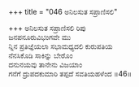 +++
title = "046 ಅನಿಲಸುತ ಸಪ್ರಾಣಿಸಲಿ"

+++
ಅನಿಲಸುತ ಸಪ್ರಾಣಿಸಲಿ ರಿಪು  
ಜನಪನೂರುವಿಭಂಗವೇ ಮು  
ನ್ನಿನ ಪ್ರತಿಜ್ಞೆಯಲಾ ಸಭಾಮಧ್ಯದಲಿ ಕುರುಪತಿಯ  
ನೆನಸಿಕೊಡಿ ಸಾಕಿನ್ನು ಬೇರೊಂ  
ದನುನಯವು ತಾನೇನು ವಿಜಯಾಂ  
ಗನೆಗೆ ದ್ರುಪದಕುಮಾರಿ ತಪ್ಪದೆ ಸವತಿಯಹಳೆಂದ      ॥46॥